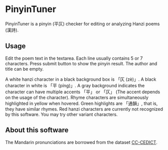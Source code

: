 # PinyinTuner

PinyinTuner is a pinyin (平仄) checker for editing or analyzing Hanzi poems (漢詩).

## Usage

Edit the poem text in the textarea.
Each line usually contains 5 or 7 characters.
Press submit button to show the pinyin result.
The author and title can be empty.

A white hanzi character in a black background box is 「仄 (zè)」.
A black character in white is 「平 (píng)」.
A gray background indicates the character can have multiple accents 「平」 or 「仄」 (The accent depends on the usage of the character).
Rhyme characters are simultaneously highlighted in yellow when hovered.
Green highlights are 「通韻」, that is, they have similar rhymes.
Red hanzi characters are currently not recognized by this software.
You may try other variant characters.

## About this software

The Mandarin pronunciations are borrowed from the dataset [CC-CEDICT](https://www.mdbg.net/chinese/dictionary?page=cc-cedict).
